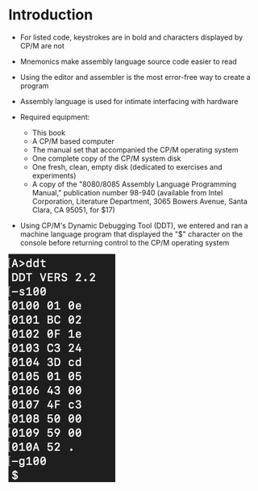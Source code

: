 # Introduction
- For listed code, keystrokes are in bold and characters displayed by CP/M are not
- Mnemonics make assembly language source code easier to read
- Using the editor and assembler is the most error-free way to create a program
- Assembly language is used for intimate interfacing with hardware
- Required equipment:
  - This book
  - A CP/M based computer
  - The manual set that accompanied the CP/M operating system
  - One complete copy of the CP/M system disk
  - One fresh, clean, empty disk (dedicated to exercises and experiments)
  - A copy of the "8080/8085 Assembly Language Programming Manual," publication number 98-940 (available from Intel Corporation, Literature Department, 3065 Bowers Avenue, Santa Clara, CA 95051, for $17)

- Using CP/M's Dynamic Debugging Tool (DDT), we entered and ran a machine language program that displayed the "$" character on the console before returning control to the CP/M operating system


![bit map](https://github.com/emahshie/csc215/blob/main/AA9A2C10-EB93-4012-AE55-0D51E3697E3F_4_5005_c.jpeg)
